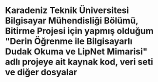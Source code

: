 # Karadeniz Teknik Üniversitesi Bilgisayar Mühendisliği Bölümü, Bitirme Projesi için yapmış olduğum "Derin Öğrenme ile Bilgisayarlı Dudak Okuma ve LipNet Mimarisi" adlı projeye ait kaynak kod, veri seti ve diğer dosyalar
